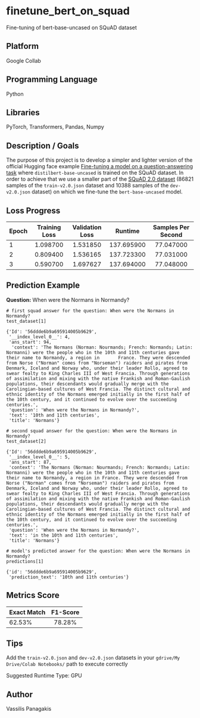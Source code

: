 # finetune_bert_on_squad
Fine-tuning of bert-base-uncased on SQuAD dataset  

## Platform
Google Collab

## Programming Language
Python

## Libraries
PyTorch, Transformers, Pandas, Numpy

## Description / Goals
The purpose of this project is to develop a simpler and lighter version of the official Hugging face example [Fine-tuning a model on a question-answering task](https://github.com/huggingface/notebooks/blob/master/examples/question_answering.ipynb) where `distilbert-base-uncased` is trained on the SQuAD dataset.
In order to achieve that we use a smaller part of the [SQuAD 2.0 dataset](https://rajpurkar.github.io/SQuAD-explorer/) (86821 samples of the `train-v2.0.json` dataset and 10388 samples of the `dev-v2.0.json` dataset)  on which we fine-tune the `bert-base-uncased` model. 

## Loss Progress

| Epoch	| Training Loss | Validation Loss	| Runtime	| Samples Per Second |
| --- | :---: | :---: | :---: | :---: |
| 1	| 1.098700	| 1.531850	| 137.695900	| 77.047000 |
| 2	| 0.809400	| 1.536165	| 137.723300	| 77.031000 |
| 3	| 0.590700	| 1.697627	| 137.694000	| 77.048000 |

## Prediction Example

**Question:** When were the Normans in Normandy? <br>

<pre><code># first squad answer for the question: When were the Normans in Normandy?
test_dataset[1]

{'Id': '56ddde6b9a695914005b9629',
 '__index_level_0__': 4,
 'ans_start': 94,
  'context': 'The Normans (Norman: Nourmands; French: Normands; Latin: Normanni) were the people who in the 10th and 11th centuries gave their name to Normandy, a region in       France. They were descended from Norse ("Norman" comes from "Norseman") raiders and pirates from Denmark, Iceland and Norway who, under their leader Rollo, agreed to swear fealty to King Charles III of West Francia. Through generations of assimilation and mixing with the native Frankish and Roman-Gaulish populations, their descendants would gradually merge with the Carolingian-based cultures of West Francia. The distinct cultural and ethnic identity of the Normans emerged initially in the first half of the 10th century, and it continued to evolve over the succeeding centuries.',
 'question': 'When were the Normans in Normandy?',
 'text': '10th and 11th centuries',
 'title': 'Normans'}</code></pre>

<pre><code># second squad answer for the question: When were the Normans in Normandy?
test_dataset[2]

{'Id': '56ddde6b9a695914005b9629',
 '__index_level_0__': 5,
 'ans_start': 87,
 'context': 'The Normans (Norman: Nourmands; French: Normands; Latin: Normanni) were the people who in the 10th and 11th centuries gave their name to Normandy, a region in France. They were descended from Norse ("Norman" comes from "Norseman") raiders and pirates from Denmark, Iceland and Norway who, under their leader Rollo, agreed to swear fealty to King Charles III of West Francia. Through generations of assimilation and mixing with the native Frankish and Roman-Gaulish populations, their descendants would gradually merge with the Carolingian-based cultures of West Francia. The distinct cultural and ethnic identity of the Normans emerged initially in the first half of the 10th century, and it continued to evolve over the succeeding centuries.',
 'question': 'When were the Normans in Normandy?',
 'text': 'in the 10th and 11th centuries',
 'title': 'Normans'}</code></pre>

<pre><code># model's predicted answer for the question: When were the Normans in Normandy?
predictions[1]

{'id': '56ddde6b9a695914005b9629',
 'prediction_text': '10th and 11th centuries'}</code></pre>

## Metrics Score

| Exact Match | F1-Score |
| --- | :---: |
| 62.53% | 78.28% |

## Tips
Add the `train-v2.0.json` and `dev-v2.0.json` datasets in your `gdrive/My Drive/Colab Notebooks/` path to execute correctly

Suggested Runtime Type: GPU

## Author
Vassilis Panagakis

